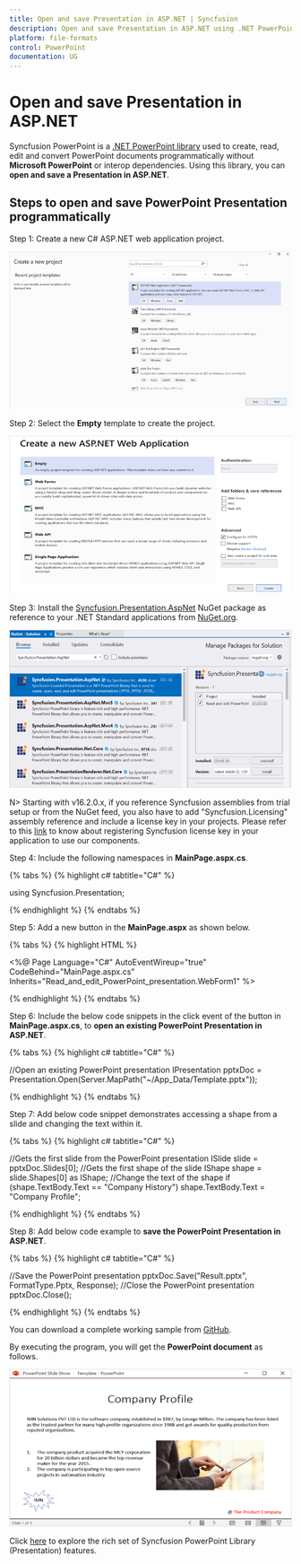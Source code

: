 ```yaml
---
title: Open and save Presentation in ASP.NET | Syncfusion
description: Open and save Presentation in ASP.NET using .NET PowerPoint library (Presentation) without Microsoft PowerPoint or interop dependencies.
platform: file-formats
control: PowerPoint
documentation: UG
---
```


# Open and save Presentation in ASP.NET

Syncfusion PowerPoint is a [.NET PowerPoint library](https://www.syncfusion.com/document-processing/powerpoint-framework/net) used to create, read, edit and convert PowerPoint documents programmatically without **Microsoft PowerPoint** or interop dependencies. Using this library, you can **open and save a Presentation in ASP.NET**.

## Steps to open and save PowerPoint Presentation programmatically

Step 1: Create a new C# ASP.NET web application project.

![Create ASP.NET Web project](Workingwith_Web/Project-Open-and-Save.png)

Step 2: Select the **Empty** template to create the project.

![Select Web Forms template](Workingwith_Web/Empty-Open-and-Save.png)

Step 3: Install the [Syncfusion.Presentation.AspNet](https://www.nuget.org/packages/Syncfusion.Presentation.AspNet/) NuGet package as reference to your .NET Standard applications from [NuGet.org](https://www.nuget.org/).

![Install Syncfusion.Presentation.AspNet Nuget package](Workingwith_Web/Nuget-Open-and-Save.png)

N> Starting with v16.2.0.x, if you reference Syncfusion assemblies from trial setup or from the NuGet feed, you also have to add "Syncfusion.Licensing" assembly reference and include a license key in your projects. Please refer to this [link](https://help.syncfusion.com/common/essential-studio/licensing/overview) to know about registering Syncfusion license key in your application to use our components.

Step 4: Include the following namespaces in **MainPage.aspx.cs**.

{% tabs %}
{% highlight c# tabtitle="C#" %}

using Syncfusion.Presentation;

{% endhighlight %}
{% endtabs %}

Step 5: Add a new button in the **MainPage.aspx** as shown below.

{% tabs %}
{% highlight HTML %}

<%@ Page Language="C#" AutoEventWireup="true" CodeBehind="MainPage.aspx.cs" Inherits="Read_and_edit_PowerPoint_presentation.WebForm1" %>
<!DOCTYPE html>
<html xmlns="http://www.w3.org/1999/xhtml">
<head runat="server">
<title></title>
</head>
<body>
    <form id="form1" runat="server">
        <div>
       <asp:Button ID="Button1" runat="server" Text="Open and Save Presentation" OnClick="OnButtonClicked" />
       </div>
    </form>
</body>
</html>

{% endhighlight %}
{% endtabs %}

Step 6: Include the below code snippets in the click event of the button in **MainPage.aspx.cs**, to **open an existing PowerPoint Presentation in ASP.NET**.

{% tabs %}
{% highlight c# tabtitle="C#" %}

//Open an existing PowerPoint presentation
IPresentation pptxDoc = Presentation.Open(Server.MapPath("~/App_Data/Template.pptx"));

{% endhighlight %}
{% endtabs %}

Step 7: Add below code snippet demonstrates accessing a shape from a slide and changing the text within it.

{% tabs %}
{% highlight c# tabtitle="C#" %}

//Gets the first slide from the PowerPoint presentation
ISlide slide = pptxDoc.Slides[0];
//Gets the first shape of the slide
IShape shape = slide.Shapes[0] as IShape;
//Change the text of the shape
if (shape.TextBody.Text == "Company History")
    shape.TextBody.Text = "Company Profile";

{% endhighlight %}
{% endtabs %}

Step 8: Add below code example to **save the PowerPoint Presentation in ASP.NET**.

{% tabs %}
{% highlight c# tabtitle="C#" %}

//Save the PowerPoint presentation
pptxDoc.Save("Result.pptx", FormatType.Pptx, Response);
//Close the PowerPoint presentation
pptxDoc.Close();

{% endhighlight %}
{% endtabs %}

You can download a complete working sample from [GitHub](https://github.com/SyncfusionExamples/PowerPoint-Examples/tree/master/Read-and-save-PowerPoint-presentation/Open-and-save-PowerPoint/ASP.NET).

By executing the program, you will get the **PowerPoint document** as follows.

![ASP.Net output PowerPoint document](Workingwith_Core/Open-and-Save-output-image.png)

Click [here](https://www.syncfusion.com/document-processing/powerpoint-framework/net) to explore the rich set of Syncfusion PowerPoint Library (Presentation) features.